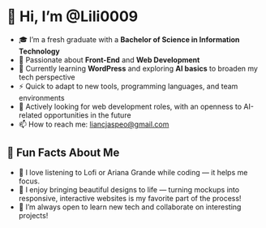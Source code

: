 # 👋 Hi, I’m @Lili0009

- 🎓 I’m a fresh graduate with a **Bachelor of Science in Information Technology**
- 👀 Passionate about **Front-End** and **Web Development**
- 🌱 Currently learning **WordPress** and exploring **AI basics** to broaden my tech perspective
- ⚡ Quick to adapt to new tools, programming languages, and team environments 
- 💼 Actively looking for web development roles, with an openness to AI-related opportunities in the future
- 📫 How to reach me: [liancjaspeo@gmail.com](mailto:liancjaspeo@gmail.com)

## 🎉 Fun Facts About Me
- 🎵 I love listening to Lofi or Ariana Grande while coding — it helps me focus.
- 🎨 I enjoy bringing beautiful designs to life — turning mockups into responsive, interactive websites is my favorite part of the process!
- 💬 I’m always open to learn new tech and collaborate on interesting projects!
